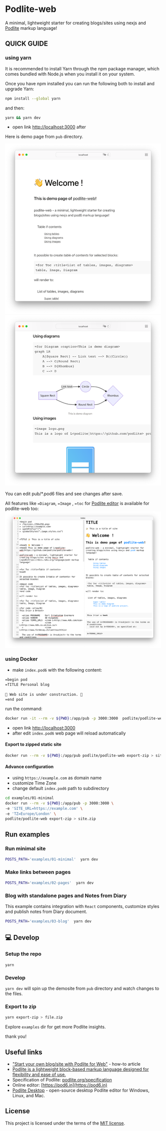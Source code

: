 # Podlite-web

A minimal, lightweight starter for creating blogs/sites using nexjs and [Podlite](https://podlite.org/) markup language!

## QUICK GUIDE

### using yarn

It is recommended to install Yarn through the npm package manager, which comes bundled with Node.js when you install it on your system.

Once you have npm installed you can run the following both to install and upgrade Yarn:

```sh
npm install --global yarn
```

and then:

```sh
yarn && yarn dev
```

- open link [http://localhost:3000](http://localhost:3000) after

Here is demo page from `pub` directory.

![Podlite-Web demo page Screenshot](./assets/demopage1.png)
![Podlite-Web demo page Screenshot](./assets/demopage2.png)

You can edit pub/\*.pod6 files and see changes after save.

All features like `=Diagram`, `=Image` , `=toc` for [Podlite editor](https://github.com/podlite/podlite-desktop) is available for podlite-web too:
![Podlite editor Screenshot](./assets/podlite-editor.png)

### using Docker

- make `index.pod6` with the following content:

```
=begin pod
=TITLE Personal blog

🚧 Web site is under construction. 🚧
=end pod
```

run the command:

```sh
docker run -it --rm -v ${PWD}:/app/pub -p 3000:3000  podlite/podlite-web dev
```

- open link [http://localhost:3000](http://localhost:3000)
- after edit `index.pod6` web page will reload automatically

#### Export to zipped static site

```sh
docker run --rm -v ${PWD}:/app/pub podlite/podlite-web export-zip > site.zip
```

#### Advance configuration

- using `https://example.com` as domain name
- customize Time Zone
- change default `index.pod6` path to subdirectory

```sh
cd examples/01-minimal
docker run --rm -v ${PWD}:/app/pub -p 3000:3000 \
-e 'SITE_URL=https://example.com' \
-e 'TZ=Europe/London' \
podlite/podlite-web export-zip > site.zip
```

## Run examples

### Run minimal site

```sh
POSTS_PATH='examples/01-minimal'  yarn dev
```

### Make links between pages

```sh
POSTS_PATH='examples/02-pages'  yarn dev
```

### Blog with standalone pages and Notes from Diary

This example contains integration with `React` components, customize styles and publish notes from Diary document.

```sh
POSTS_PATH='examples/03-blog'  yarn dev
```

## 💻 Develop

### Setup the repo

```sh
yarn
```

### Develop

`yarn dev` will spin up the demosite from `pub` directory and watch changes to the files.

### Export to zip

```sh
yarn export-zip > file.zip
```

Explore `examples` dir for get more Podlite insights.

thank you!

## Useful links

- ["Start your own blog/site with Podlite for Web"](https://zahatski.com/2022/8/23/1/start-you-own-blog-site-with-podlite-for-web) - how-to article
- [Podlite is a lightweight block-based markup language designed for flexibility and ease of use.](https://podlite.org)
- Specification of Podlite: [podlite.org/specification](https://podlite.org/specification)
- Online editor: [https://pod6.in](https://pod6.in)
- [Podlite Desktop](https://github.com/podlite/podlite-desktop) - open-source desktop Podlite editor for Windows, Linux, and Mac.

## License

This project is licensed under the terms of the
[MIT license](/LICENSE).
